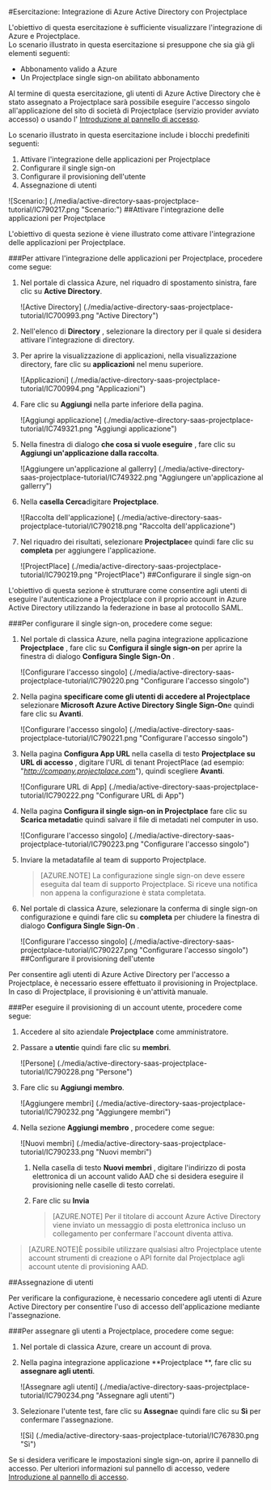 <properties 
    pageTitle="Esercitazione: Integrazione di Azure Active Directory con Projectplace | Microsoft Azure" 
    description="Ecco come utilizzare Projectplace con Azure Active Directory per consentire il single sign-on, il provisioning automatico e altro." 
    services="active-directory" 
    authors="jeevansd"  
    documentationCenter="na" 
    manager="femila"/>
<tags 
    ms.service="active-directory" 
    ms.devlang="na" 
    ms.topic="article" 
    ms.tgt_pltfrm="na" 
    ms.workload="identity" 
    ms.date="09/26/2016" 
    ms.author="jeedes" />

#<a name="tutorial-azure-active-directory-integration-with-projectplace"></a>Esercitazione: Integrazione di Azure Active Directory con Projectplace
  
L'obiettivo di questa esercitazione è sufficiente visualizzare l'integrazione di Azure e Projectplace.  
Lo scenario illustrato in questa esercitazione si presuppone che sia già gli elementi seguenti:

-   Abbonamento valido a Azure
-   Un Projectplace single sign-on abilitato abbonamento
  
Al termine di questa esercitazione, gli utenti di Azure Active Directory che è stato assegnato a Projectplace sarà possibile eseguire l'accesso singolo all'applicazione del sito di società di Projectplace (servizio provider avviato accesso) o usando l' [Introduzione al pannello di accesso](active-directory-saas-access-panel-introduction.md).
  
Lo scenario illustrato in questa esercitazione include i blocchi predefiniti seguenti:

1.  Attivare l'integrazione delle applicazioni per Projectplace
2.  Configurare il single sign-on
3.  Configurare il provisioning dell'utente
4.  Assegnazione di utenti

![Scenario:] (./media/active-directory-saas-projectplace-tutorial/IC790217.png "Scenario:")
##<a name="enabling-the-application-integration-for-projectplace"></a>Attivare l'integrazione delle applicazioni per Projectplace
  
L'obiettivo di questa sezione è viene illustrato come attivare l'integrazione delle applicazioni per Projectplace.

###<a name="to-enable-the-application-integration-for-projectplace-perform-the-following-steps"></a>Per attivare l'integrazione delle applicazioni per Projectplace, procedere come segue:

1.  Nel portale di classica Azure, nel riquadro di spostamento sinistra, fare clic su **Active Directory**.

    ![Active Directory] (./media/active-directory-saas-projectplace-tutorial/IC700993.png "Active Directory")

2.  Nell'elenco di **Directory** , selezionare la directory per il quale si desidera attivare l'integrazione di directory.

3.  Per aprire la visualizzazione di applicazioni, nella visualizzazione directory, fare clic su **applicazioni** nel menu superiore.

    ![Applicazioni] (./media/active-directory-saas-projectplace-tutorial/IC700994.png "Applicazioni")

4.  Fare clic su **Aggiungi** nella parte inferiore della pagina.

    ![Aggiungi applicazione] (./media/active-directory-saas-projectplace-tutorial/IC749321.png "Aggiungi applicazione")

5.  Nella finestra di dialogo **che cosa si vuole eseguire** , fare clic su **Aggiungi un'applicazione dalla raccolta**.

    ![Aggiungere un'applicazione al gallerry] (./media/active-directory-saas-projectplace-tutorial/IC749322.png "Aggiungere un'applicazione al gallerry")

6.  Nella **casella Cerca**digitare **Projectplace**.

    ![Raccolta dell'applicazione] (./media/active-directory-saas-projectplace-tutorial/IC790218.png "Raccolta dell'applicazione")

7.  Nel riquadro dei risultati, selezionare **Projectplace**e quindi fare clic su **completa** per aggiungere l'applicazione.

    ![ProjectPlace] (./media/active-directory-saas-projectplace-tutorial/IC790219.png "ProjectPlace")
##<a name="configuring-single-sign-on"></a>Configurare il single sign-on
  
L'obiettivo di questa sezione è strutturare come consentire agli utenti di eseguire l'autenticazione a Projectplace con il proprio account in Azure Active Directory utilizzando la federazione in base al protocollo SAML.

###<a name="to-configure-single-sign-on-perform-the-following-steps"></a>Per configurare il single sign-on, procedere come segue:

1.  Nel portale di classica Azure, nella pagina integrazione applicazione **Projectplace** , fare clic su **Configura il single sign-on** per aprire la finestra di dialogo **Configura Single Sign-On** .

    ![Configurare l'accesso singolo] (./media/active-directory-saas-projectplace-tutorial/IC790220.png "Configurare l'accesso singolo")

2.  Nella pagina **specificare come gli utenti di accedere al Projectplace** selezionare **Microsoft Azure Active Directory Single Sign-On**e quindi fare clic su **Avanti**.

    ![Configurare l'accesso singolo] (./media/active-directory-saas-projectplace-tutorial/IC790221.png "Configurare l'accesso singolo")

3.  Nella pagina **Configura App URL** nella casella di testo **Projectplace su URL di accesso** , digitare l'URL di tenant ProjectPlace (ad esempio: "*http://company.projectplace.com*"), quindi scegliere **Avanti**.

    ![Configurare URL di App] (./media/active-directory-saas-projectplace-tutorial/IC790222.png "Configurare URL di App")

4.  Nella pagina **Configura il single sign-on in Projectplace** fare clic su **Scarica metadati**e quindi salvare il file di metadati nel computer in uso.

    ![Configurare l'accesso singolo] (./media/active-directory-saas-projectplace-tutorial/IC790223.png "Configurare l'accesso singolo")

5.  Inviare la metadatafile al team di supporto Projectplace.

    >[AZURE.NOTE] La configurazione single sign-on deve essere eseguita dal team di supporto Projectplace. Si riceve una notifica non appena la configurazione è stata completata.

6.  Nel portale di classica Azure, selezionare la conferma di single sign-on configurazione e quindi fare clic su **completa** per chiudere la finestra di dialogo **Configura Single Sign-On** .

    ![Configurare l'accesso singolo] (./media/active-directory-saas-projectplace-tutorial/IC790227.png "Configurare l'accesso singolo")
##<a name="configuring-user-provisioning"></a>Configurare il provisioning dell'utente
  
Per consentire agli utenti di Azure Active Directory per l'accesso a Projectplace, è necessario essere effettuato il provisioning in Projectplace.  
In caso di Projectplace, il provisioning è un'attività manuale.

###<a name="to-provision-a-user-accounts-perform-the-following-steps"></a>Per eseguire il provisioning di un account utente, procedere come segue:

1.  Accedere al sito aziendale **Projectplace** come amministratore.

2.  Passare a **utenti**e quindi fare clic su **membri**.

    ![Persone] (./media/active-directory-saas-projectplace-tutorial/IC790228.png "Persone")

3.  Fare clic su **Aggiungi membro**.

    ![Aggiungere membri] (./media/active-directory-saas-projectplace-tutorial/IC790232.png "Aggiungere membri")

4.  Nella sezione **Aggiungi membro** , procedere come segue:

    ![Nuovi membri] (./media/active-directory-saas-projectplace-tutorial/IC790233.png "Nuovi membri")

    1.  Nella casella di testo **Nuovi membri** , digitare l'indirizzo di posta elettronica di un account valido AAD che si desidera eseguire il provisioning nelle caselle di testo correlati.
    2.  Fare clic su **Invia**

        >[AZURE.NOTE] Per il titolare di account Azure Active Directory viene inviato un messaggio di posta elettronica incluso un collegamento per confermare l'account diventa attiva.
    
>[AZURE.NOTE]È possibile utilizzare qualsiasi altro Projectplace utente account strumenti di creazione o API fornite dal Projectplace agli account utente di provisioning AAD.

##<a name="assigning-users"></a>Assegnazione di utenti
  
Per verificare la configurazione, è necessario concedere agli utenti di Azure Active Directory per consentire l'uso di accesso dell'applicazione mediante l'assegnazione.

###<a name="to-assign-users-to-projectplace-perform-the-following-steps"></a>Per assegnare gli utenti a Projectplace, procedere come segue:

1.  Nel portale di classica Azure, creare un account di prova.

2.  Nella pagina integrazione applicazione **Projectplace **, fare clic su **assegnare agli utenti**.

    ![Assegnare agli utenti] (./media/active-directory-saas-projectplace-tutorial/IC790234.png "Assegnare agli utenti")

3.  Selezionare l'utente test, fare clic su **Assegna**e quindi fare clic su **Sì** per confermare l'assegnazione.

    ![Sì] (./media/active-directory-saas-projectplace-tutorial/IC767830.png "Sì")
  
Se si desidera verificare le impostazioni single sign-on, aprire il pannello di accesso. Per ulteriori informazioni sul pannello di accesso, vedere [Introduzione al pannello di accesso](active-directory-saas-access-panel-introduction.md).
